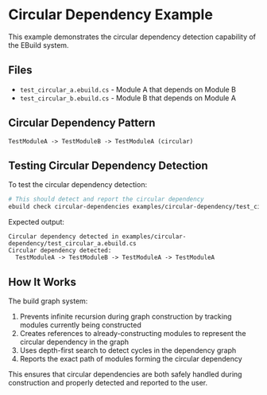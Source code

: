 # Circular Dependency Example

This example demonstrates the circular dependency detection capability of the EBuild system.

## Files

- `test_circular_a.ebuild.cs` - Module A that depends on Module B
- `test_circular_b.ebuild.cs` - Module B that depends on Module A

## Circular Dependency Pattern

```
TestModuleA -> TestModuleB -> TestModuleA (circular)
```

## Testing Circular Dependency Detection

To test the circular dependency detection:

```bash
# This should detect and report the circular dependency
ebuild check circular-dependencies examples/circular-dependency/test_circular_a.ebuild.cs
```

Expected output:
```
Circular dependency detected in examples/circular-dependency/test_circular_a.ebuild.cs
Circular dependency detected:
  TestModuleA -> TestModuleB -> TestModuleA -> TestModuleA
```

## How It Works

The build graph system:
1. Prevents infinite recursion during graph construction by tracking modules currently being constructed
2. Creates references to already-constructing modules to represent the circular dependency in the graph
3. Uses depth-first search to detect cycles in the dependency graph
4. Reports the exact path of modules forming the circular dependency

This ensures that circular dependencies are both safely handled during construction and properly detected and reported to the user.